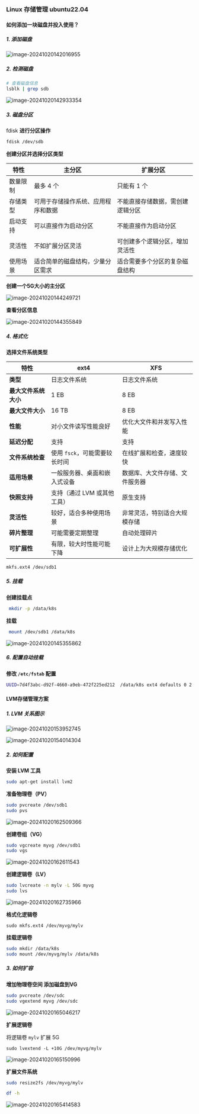 ### Linux 存储管理  ubuntu22.04<Badge type="tip" text="linux"/>

#### 如何添加一块磁盘并投入使用？

##### 1. 添加磁盘

![image-20241020142016955](/image-20241020142016955.png)

##### 2. 检测磁盘

```bash
# 查看磁盘信息
lsblk | grep sdb 
```

![image-20241020142933354](/image-20241020142933354.png)

##### 3. 磁盘分区

fdisk **进行分区操作**

```bash
fdisk /dev/sdb
```

**创建分区并选择分区类型**

| 特性         | 主分区                      | 扩展分区                    |
|--------------|-----------------------------|-----------------------------|
| 数量限制     | 最多 4 个                   | 只能有 1 个                 |
| 存储类型     | 可用于存储操作系统、应用程序和数据 | 不能直接存储数据，需创建逻辑分区 |
| 启动支持     | 可以直接作为启动分区       | 不能直接作为启动分区       |
| 灵活性       | 不如扩展分区灵活           | 可创建多个逻辑分区，增加灵活性 |
| 使用场景     | 适合简单的磁盘结构，少量分区需求 | 适合需要多个分区的复杂磁盘结构 |

**创建一个5G大小的主分区**

![image-20241020144249721](/image-20241020144249721.png)

**查看分区信息**

![image-20241020144355849](/image-20241020144355849.png)

##### 4. 格式化

**选择文件系统类型**

| 特性                     | ext4                               | XFS                               |
|--------------------------|------------------------------------|-----------------------------------|
| **类型**                 | 日志文件系统                      | 日志文件系统                     |
| **最大文件系统大小**     | 1 EB                               | 8 EB                              |
| **最大文件大小**         | 16 TB                              | 8 EB                              |
| **性能**                 | 对小文件读写性能良好              | 优化大文件和并发写入性能         |
| **延迟分配**             | 支持                                | 支持                              |
| **文件系统检查**         | 使用 `fsck`，可能需要较长时间     | 在线扩展和检查，速度较快         |
| **适用场景**             | 一般服务器、桌面和嵌入式设备     | 数据库、大文件存储、文件服务器  |
| **快照支持**             | 支持（通过 LVM 或其他工具）       | 原生支持                          |
| **灵活性**               | 较好，适合多种使用场景             | 非常灵活，特别适合大规模存储     |
| **碎片整理**             | 可能需要定期整理                   | 自动处理碎片                      |
| **可扩展性**             | 有限，较大时性能可能下降           | 设计上为大规模存储优化          |

```bash
mkfs.ext4 /dev/sdb1
```

##### 5. 挂载

**创建挂载点**

```bash
 mkdir -p /data/k8s
```

**挂载**

```bash
 mount /dev/sdb1 /data/k8s
```

![image-20241020145355862](/image-20241020145355862.png)

##### 6. 配置自动挂载

**修改 `/etc/fstab` 配置**

```bash
UUID=7d4f3abc-d92f-4660-a9eb-472f225ed212  /data/k8s ext4 defaults 0 2
```

#### LVM存储管理方案

##### 1. LVM 关系图示

![image-20241020153952745](/image-20241020153952745.png)

![image-20241020154014304](/image-20241020154014304.png)

##### 2. 如何配置

**安装 LVM 工具**

```bash
sudo apt-get install lvm2
```

**准备物理卷（PV）**

```bash
sudo pvcreate /dev/sdb1
sudo pvs
```

![image-20241020162509366](/image-20241020162509366.png)

**创建卷组（VG）**

```bash
sudo vgcreate myvg /dev/sdb1
sudo vgs
```

![image-20241020162611543](/image-20241020162611543.png)

**创建逻辑卷（LV）**

```bash
sudo lvcreate -n mylv -L 50G myvg
sudo lvs
```

![image-20241020162735966](/image-20241020162735966.png)

**格式化逻辑卷**

```
sudo mkfs.ext4 /dev/myvg/mylv
```

**挂载逻辑卷**

```bash
sudo mkdir /data/k8s
sudo mount /dev/myvg/mylv /data/k8s
```

##### 3. 如何扩容

**增加物理卷空间 添加磁盘到VG**

```bash
sudo pvcreate /dev/sdc
sudo vgextend myvg /dev/sdc
```

![image-20241020165046217](/image-20241020165046217.png)

 **扩展逻辑卷**

将逻辑卷 `mylv` 扩展 5G

```
sudo lvextend -L +10G /dev/myvg/mylv
```

![image-20241020165150996](/image-20241020165150996.png)

**扩展文件系统**

```bash
sudo resize2fs /dev/myvg/mylv

df -h
```

![image-20241020165414583](/image-20241020165414583.png)





